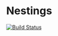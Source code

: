 # Nestings

[![Build Status](https://github.com/chrhum/Nestings.jl/actions/workflows/CI.yml/badge.svg?branch=master)](https://github.com/chrhum/Nestings.jl/actions/workflows/CI.yml?query=branch%3Amaster)
